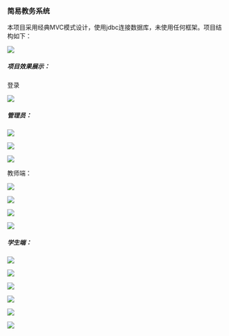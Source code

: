 ### 简易教务系统

本项目采用经典MVC模式设计，使用jdbc连接数据库，未使用任何框架。项目结构如下：

![](img/15.png)

##### 项目效果展示：

登录

![](img/1.png)

##### 管理员：

![](img/2.png)

![](img/3.png)

![](img/4.png)



教师端：

![](img/5.png)

![](img/6.png)

![](img/7.png)

![](img/8.png)



##### 学生端：

![](img/9.png)

![](img/10.png)

![](img/11.png)

![](img/12.png)

![](img/13.png)

![](img/14.png)

